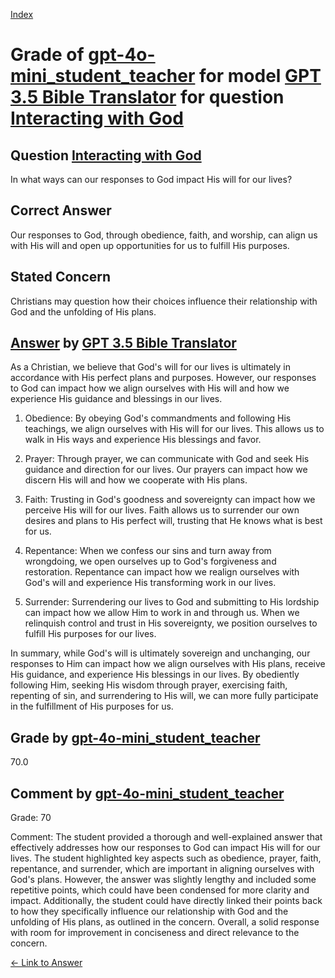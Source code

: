 
[Index](../../../../index.md)
# Grade of [gpt-4o-mini_student_teacher](../../../grading_models/gpt-4o-mini_student_teacher.md) for model [GPT 3.5 Bible Translator](../../../answering_models/GPT_3.5_Bible_Translator.md) for question [Interacting with God](../../../questions/Interacting_with_God.md)

## Question [Interacting with God](../../../questions/Interacting_with_God.md)
In what ways can our responses to God impact His will for our lives?

## Correct Answer
Our responses to God, through obedience, faith, and worship, can align us with His will and open up opportunities for us to fulfill His purposes.

## Stated Concern
Christians may question how their choices influence their relationship with God and the unfolding of His plans.

## [Answer](../Interacting_with_God.md) by [GPT 3.5 Bible Translator](../../../answering_models/GPT_3.5_Bible_Translator.md)
As a Christian, we believe that God's will for our lives is ultimately in accordance with His perfect plans and purposes. However, our responses to God can impact how we align ourselves with His will and how we experience His guidance and blessings in our lives.

1. Obedience: By obeying God's commandments and following His teachings, we align ourselves with His will for our lives. This allows us to walk in His ways and experience His blessings and favor.

2. Prayer: Through prayer, we can communicate with God and seek His guidance and direction for our lives. Our prayers can impact how we discern His will and how we cooperate with His plans.

3. Faith: Trusting in God's goodness and sovereignty can impact how we perceive His will for our lives. Faith allows us to surrender our own desires and plans to His perfect will, trusting that He knows what is best for us.

4. Repentance: When we confess our sins and turn away from wrongdoing, we open ourselves up to God's forgiveness and restoration. Repentance can impact how we realign ourselves with God's will and experience His transforming work in our lives.

5. Surrender: Surrendering our lives to God and submitting to His lordship can impact how we allow Him to work in and through us. When we relinquish control and trust in His sovereignty, we position ourselves to fulfill His purposes for our lives.

In summary, while God's will is ultimately sovereign and unchanging, our responses to Him can impact how we align ourselves with His plans, receive His guidance, and experience His blessings in our lives. By obediently following Him, seeking His wisdom through prayer, exercising faith, repenting of sin, and surrendering to His will, we can more fully participate in the fulfillment of His purposes for us.

## Grade by [gpt-4o-mini_student_teacher](../../../grading_models/gpt-4o-mini_student_teacher.md)
70.0

## Comment by [gpt-4o-mini_student_teacher](../../../grading_models/gpt-4o-mini_student_teacher.md)
Grade: 70

Comment: The student provided a thorough and well-explained answer that effectively addresses how our responses to God can impact His will for our lives. The student highlighted key aspects such as obedience, prayer, faith, repentance, and surrender, which are important in aligning ourselves with God's plans. However, the answer was slightly lengthy and included some repetitive points, which could have been condensed for more clarity and impact. Additionally, the student could have directly linked their points back to how they specifically influence our relationship with God and the unfolding of His plans, as outlined in the concern. Overall, a solid response with room for improvement in conciseness and direct relevance to the concern.

[&lt;- Link to Answer](../Interacting_with_God.md)
